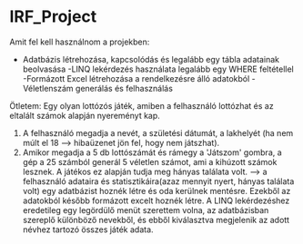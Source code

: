 # IRF_Project
Amit fel kell használnom a projekben:
- Adatbázis létrehozása, kapcsolódás és legalább egy tábla adatainak beolvasása
-LINQ lekérdezés használata legalább egy WHERE feltétellel
-Formázott Excel létrehozása a rendelkezésre álló adatokból
-Véletlenszám generálás és felhasználás

Ötletem:
Egy olyan lottózós játék, amiben a felhasználó lottózhat és az eltalált számok alapján nyereményt kap.
1) A felhasználó megadja a nevét, a születési dátumát, a lakhelyét (ha nem múlt el 18 --> hibaüzenet jön fel, hogy nem játszhat).
2) Amikor megadja a 5 db lottószámát és rámegy a 'Játszom' gombra,  a gép a 25 számból generál 5 véletlen számot, ami a kihúzott számok lesznek.
A játékos ez alapján tudja meg hányas találata volt.
--> a felhasználó adataira és statisztikáira(azaz mennyit nyert, hányas találata volt) egy adatbázist hoznék létre és oda kerülnek mentésre.
Ezekből az adatokból később formázott excelt hoznék létre.
A LINQ lekérdezéshez eredetileg  egy legördülő menüt szerettem volna, az adatbázisban szereplő különböző nevekből, és ebből kiválasztva megjelenik az adott névhez tartozó összes játék adata.
